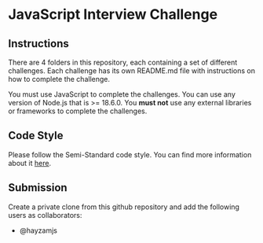 # JavaScript Interview Challenge

## Instructions

There are 4 folders in this repository, each containing a set of different challenges. Each challenge has its own README.md file with instructions on how to complete the challenge.

You must use JavaScript to complete the challenges. You can use any version of Node.js that is >= 18.6.0. You **must not** use any external libraries or frameworks to complete the challenges.

## Code Style 

Please follow the Semi-Standard code style. You can find more information about it [here](https://github.com/standard/semistandard).

## Submission

Create a private clone from this github repository and add the following users as collaborators:

- @hayzamjs